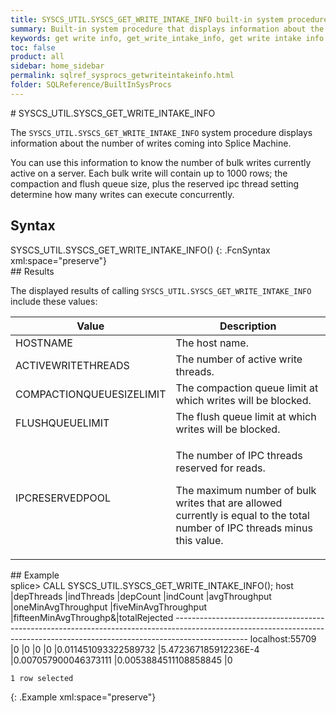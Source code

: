 ```yaml
---
title: SYSCS_UTIL.SYSCS_GET_WRITE_INTAKE_INFO built-in system procedure
summary: Built-in system procedure that displays information about the number of writes coming into Splice Machine.
keywords: get write info, get_write_intake_info, get write intake info
toc: false
product: all
sidebar: home_sidebar
permalink: sqlref_sysprocs_getwriteintakeinfo.html
folder: SQLReference/BuiltInSysProcs
---
```

<section>
<div class="TopicContent" data-swiftype-index="true" markdown="1">
# SYSCS_UTIL.SYSCS_GET_WRITE_INTAKE_INFO

The `SYSCS_UTIL.SYSCS_GET_WRITE_INTAKE_INFO` system procedure displays
information about the number of writes coming into Splice Machine.

You can use this information to know the number of bulk writes currently
active on a server. Each bulk write will contain up to 1000 rows; the
compaction and flush queue size, plus the reserved ipc thread setting
determine how many writes can execute concurrently.

## Syntax

<div class="fcnWrapperWide" markdown="1">
    SYSCS_UTIL.SYSCS_GET_WRITE_INTAKE_INFO()
{: .FcnSyntax xml:space="preserve"}

</div>
## Results

The displayed results of calling
`SYSCS_UTIL.SYSCS_GET_WRITE_INTAKE_INFO` include these values:

<table summary=" summary=&quot;Columns in Get_Write_Intake_Info results display&quot;">
                <col />
                <col />
                <thead>
                    <tr>
                        <th>Value</th>
                        <th>Description</th>
                    </tr>
                </thead>
                <tbody>
                    <tr>
                        <td class="CodeFont">HOSTNAME
					</td>
                        <td>The host name.</td>
                    </tr>
                    <tr>
                        <td class="CodeFont">ACTIVEWRITETHREADS
					</td>
                        <td>The number of active write threads.</td>
                    </tr>
                    <tr>
                        <td class="CodeFont">COMPACTIONQUEUESIZELIMIT
					</td>
                        <td>The compaction queue limit at which writes will be blocked.</td>
                    </tr>
                    <tr>
                        <td class="CodeFont">FLUSHQUEUELIMIT
					</td>
                        <td>The flush queue limit at which writes will be blocked.</td>
                    </tr>
                    <tr>
                        <td class="CodeFont">IPCRESERVEDPOOL
					</td>
                        <td>
                            <p class="noSpaceAbove">The number of IPC threads reserved for reads. </p>
                            <p>The maximum number of bulk writes that are allowed currently is equal to the total number of IPC threads minus this value.</p>
                        </td>
                    </tr>
                </tbody>
            </table>
## Example

<div class="preWrapperWide" markdown="1">
    splice> CALL SYSCS_UTIL.SYSCS_GET_WRITE_INTAKE_INFO();
    host               |depThreads |indThreads |depCount   |indCount   |avgThroughput         |oneMinAvgThroughput   |fiveMinAvgThroughput  |fifteenMinAvgThroughp&|totalRejected
    ------------------------------------------------------------------------------------------------------------------------------------------------------------------------------
    localhost:55709    |0          |0          |0          |0          |0.011451093322589732  |5.472367185912236E-4  |0.007057900046373111  |0.0053884511108858845 |0
    
    1 row selected
{: .Example xml:space="preserve"}

</div>
</div>
</section>

